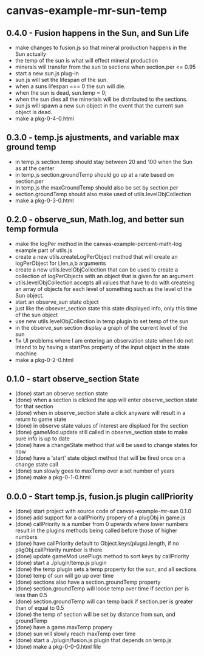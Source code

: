 # canvas-example-mr-sun-temp

## 0.4.0 - Fusion happens in the Sun, and Sun Life
* make changes to fusion.js so that mineral production happens in the Sun actually
* the temp of the sun is what will effect mineral production
* minerals will transfer from the sun to sections when section.per <= 0.95
* start a new sun.js plug-in
* sun.js will set the lifespan of the sun.
* when a suns lifespan === 0 the sun will die.
* when the sun is dead, sun.temp = 0;
* when the sun dies all the minerials will be distributed to the sections.
* sun.js will spawn a new sun object in the event that the current sun object is dead.
* make a pkg-0-4-0.html

## 0.3.0 - temp.js ajustments, and variable max ground temp
* in temp.js section.temp should stay between 20 and 100 when the Sun as at the center
* in temp.js section.groundTemp should go up at a rate based on section.per
* in temp.js the maxGroundTemp should also be set by section.per
* section.groundTemp should also make used of utils.levelObjCollection
* make a pkg-0-3-0.html

## 0.2.0 - observe_sun, Math.log, and better sun temp formula
* make the logPer method in the canvas-example-percent-math-log example part of utils.js
* create a new utils.createLogPerObject method that will create an logPerObject for i,len,a,b arguments
* create a new utils.levelObjCollection that can be used to create a collection of logPerObjects with an object that is given for an argument.
* utils.levelObjCollection accepts all values that have to do with createing an array of objects for each level of something such as the level of the Sun object.
* start an observe_sun state object
* just like the obsever_section state this state displayed info, only this time of the sun object
* use new utils.levelObjCollection in temp plugin to set temp of the sun
* in the observe_sun section display a graph of the current level of the sun
* fix UI problems where I am entering an observation state when I do not intend to by having a startPos property of the input object in the state machine
* make a pkg-0-2-0.html

## 0.1.0 - start observe_section State
* (done) start an observe section state
* (done) when a section is clicked the app will enter observe_section state for that section
* (done) when in observe_section state a click anyware will result in a return to game state
* (done) in observe state values of interest are displaed for the section
* (done) gameMod.update still called in observe_section state to make sure info is up to date
* (done) have a changeState method that will be used to change states for now
* (done) have a 'start' state object method that will be fired once on a change state call
* (done) sun slowly goes to maxTemp over a set number of years
* (done) make a pkg-0-1-0.html

## 0.0.0 - Start temp.js, fusion.js plugin callPriority
* (done) start project with source code of canvas-example-mr-sun 0.1.0
* (done) add support for a callPriority propery of a plugObj in game.js
* (done) callPriority is a number from 0 upwards where lower numbers result in the plugins methods being called before those of higher numbers
* (done) have callPriority default to Object.keys(plugs).length, if no pligObj.callPriority number is there
* (done) update gameMod usePlugs method to sort keys by callPriority
* (done) start a ./plugin/temp.js plugin
* (done) the temp plugin sets a temp property for the sun, and all sections
* (done) temp of sun will go up over time
* (done) sections also have a section.groundTemp property
* (done) section.groundTemp will loose temp over time if section.per is less than 0.5
* (done) section.groundTemp will can temp back if section.per is greater than of equal to 0.5
* (done) the temp of section will be set by distance from sun, and groundTemp
* (done) have a game.maxTemp propery
* (done) sun will slowly reach maxTemp over time
* (done) start a ./plugin/fusion.js plugin that depends on temp.js
* (done) make a pkg-0-0-0.html file
